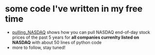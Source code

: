 # some code I've written in my free time

* [pulling_NASDAQ](pulling_NASDAQ.md) shows how you can pull NASDAQ end-of-day stock prices of the past 5 years for **all companies currenlty listed on NASDAQ** with about 50 lines of python code
* more to follow, stay tuned!
